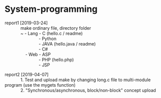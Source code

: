 # System-programming

report1 [2019-03-24]  
&nbsp;&nbsp;&nbsp;&nbsp;&nbsp;&nbsp;&nbsp;&nbsp;&nbsp;&nbsp;&nbsp;&nbsp; make ordinary file, directory folder  
&nbsp;&nbsp;&nbsp;&nbsp;&nbsp;&nbsp;&nbsp;&nbsp;&nbsp;&nbsp;&nbsp;&nbsp; ~ - Lang - C (hello.c / readme)  
&nbsp;&nbsp;&nbsp;&nbsp;&nbsp;&nbsp;&nbsp;&nbsp;&nbsp;&nbsp;&nbsp;&nbsp;&nbsp;&nbsp;&nbsp;&nbsp;&nbsp;&nbsp;&nbsp;&nbsp;&nbsp;&nbsp;&nbsp;&nbsp;&nbsp;&nbsp;&nbsp; - Python  
&nbsp;&nbsp;&nbsp;&nbsp;&nbsp;&nbsp;&nbsp;&nbsp;&nbsp;&nbsp;&nbsp;&nbsp;&nbsp;&nbsp;&nbsp;&nbsp;&nbsp;&nbsp;&nbsp;&nbsp;&nbsp;&nbsp;&nbsp;&nbsp;&nbsp;&nbsp;&nbsp; - JAVA (hello.java / readme)  
&nbsp;&nbsp;&nbsp;&nbsp;&nbsp;&nbsp;&nbsp;&nbsp;&nbsp;&nbsp;&nbsp;&nbsp;&nbsp;&nbsp;&nbsp;&nbsp;&nbsp;&nbsp;&nbsp;&nbsp;&nbsp;&nbsp;&nbsp;&nbsp;&nbsp;&nbsp;&nbsp; - C#  
&nbsp;&nbsp;&nbsp;&nbsp;&nbsp;&nbsp;&nbsp;&nbsp;&nbsp;&nbsp;&nbsp;&nbsp;&nbsp;&nbsp;&nbsp;&nbsp; - Web - ASP  
&nbsp;&nbsp;&nbsp;&nbsp;&nbsp;&nbsp;&nbsp;&nbsp;&nbsp;&nbsp;&nbsp;&nbsp;&nbsp;&nbsp;&nbsp;&nbsp;&nbsp;&nbsp;&nbsp;&nbsp;&nbsp;&nbsp;&nbsp;&nbsp;&nbsp;&nbsp;&nbsp; - PHP (hello.php)  
&nbsp;&nbsp;&nbsp;&nbsp;&nbsp;&nbsp;&nbsp;&nbsp;&nbsp;&nbsp;&nbsp;&nbsp;&nbsp;&nbsp;&nbsp;&nbsp;&nbsp;&nbsp;&nbsp;&nbsp;&nbsp;&nbsp;&nbsp;&nbsp;&nbsp;&nbsp;&nbsp; - JSP



report2 [2019-04-07]  
&nbsp;&nbsp;&nbsp;&nbsp;&nbsp;&nbsp;&nbsp;&nbsp;&nbsp;&nbsp;&nbsp;&nbsp; 1. Test and upload make by changing long.c file to multi-module  program (use the mygets function)  
&nbsp;&nbsp;&nbsp;&nbsp;&nbsp;&nbsp;&nbsp;&nbsp;&nbsp;&nbsp;&nbsp;&nbsp; 2. "Synchronous/asynchronous, block/non-block" concept upload
